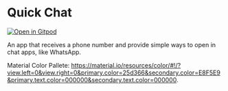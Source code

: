 # Quick Chat

[![Open in Gitpod](https://gitpod.io/button/open-in-gitpod.svg)](https://gitpod.io/#/https://github.com/wilmarques/quick-chat.git)

An app that receives a phone number and provide simple ways to open in chat apps, like WhatsApp.

Material Color Pallete: <https://material.io/resources/color/#!/?view.left=0&view.right=0&primary.color=25d366&secondary.color=E8F5E9&primary.text.color=000000&secondary.text.color=000000>.
